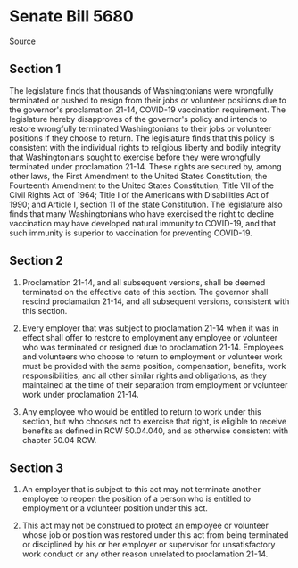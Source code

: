 # Senate Bill 5680

[Source](http://lawfilesext.leg.wa.gov/biennium/2021-22/Xml/Bills/Senate%20Bills/5680.xml)
## Section 1
The legislature finds that thousands of Washingtonians were wrongfully terminated or pushed to resign from their jobs or volunteer positions due to the governor's proclamation 21-14, COVID-19 vaccination requirement. The legislature hereby disapproves of the governor's policy and intends to restore wrongfully terminated Washingtonians to their jobs or volunteer positions if they choose to return. The legislature finds that this policy is consistent with the individual rights to religious liberty and bodily integrity that Washingtonians sought to exercise before they were wrongfully terminated under proclamation 21-14. These rights are secured by, among other laws, the First Amendment to the United States Constitution; the Fourteenth Amendment to the United States Constitution; Title VII of the Civil Rights Act of 1964; Title I of the Americans with Disabilities Act of 1990; and Article I, section 11 of the state Constitution. The legislature also finds that many Washingtonians who have exercised the right to decline vaccination may have developed natural immunity to COVID-19, and that such immunity is superior to vaccination for preventing COVID-19.


## Section 2
1. Proclamation 21-14, and all subsequent versions, shall be deemed terminated on the effective date of this section. The governor shall rescind proclamation 21-14, and all subsequent versions, consistent with this section.

2. Every employer that was subject to proclamation 21-14 when it was in effect shall offer to restore to employment any employee or volunteer who was terminated or resigned due to proclamation 21-14. Employees and volunteers who choose to return to employment or volunteer work must be provided with the same position, compensation, benefits, work responsibilities, and all other similar rights and obligations, as they maintained at the time of their separation from employment or volunteer work under proclamation 21-14.

3. Any employee who would be entitled to return to work under this section, but who chooses not to exercise that right, is eligible to receive benefits as defined in RCW 50.04.040, and as otherwise consistent with chapter 50.04 RCW.


## Section 3
1. An employer that is subject to this act may not terminate another employee to reopen the position of a person who is entitled to employment or a volunteer position under this act.

2. This act may not be construed to protect an employee or volunteer whose job or position was restored under this act from being terminated or disciplined by his or her employer or supervisor for unsatisfactory work conduct or any other reason unrelated to proclamation 21-14.

